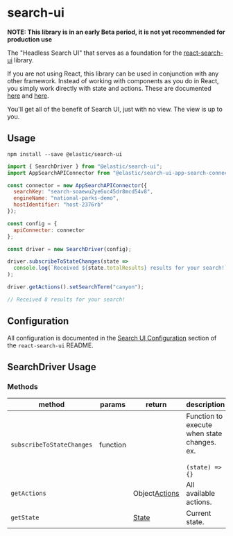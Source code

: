 # search-ui

**NOTE: This library is in an early Beta period, it is not yet recommended for production use**

The "Headless Search UI" that serves as a foundation for the [react-search-ui](../react-search-ui/README.md) library.

If you are not using React, this library can be used in conjunction with
any other framework. Instead of working with components as you do in React, you simply work directly with state and actions. These are documented [here](../react-search-ui/README.md#state) and [here](../react-search-ui/README.md#actions).

You'll get all of the benefit of Search UI, just with no view. The view is up to you.

## Usage

```shell
npm install --save @elastic/search-ui
```

```js
import { SearchDriver } from "@elastic/search-ui";
import AppSearchAPIConnector from "@elastic/search-ui-app-search-connector";

const connector = new AppSearchAPIConnector({
  searchKey: "search-soaewu2ye6uc45dr8mcd54v8",
  engineName: "national-parks-demo",
  hostIdentifier: "host-2376rb"
});

const config = {
  apiConnector: connector
};

const driver = new SearchDriver(config);

driver.subscribeToStateChanges(state =>
  console.log(`Received ${state.totalResults} results for your search!`)
);

driver.getActions().setSearchTerm("canyon");

// Received 8 results for your search!
```

## Configuration

All configuration is documented in the [Search UI Configuration](../react-search-ui/README.md#config) section
of the `react-search-ui` README.

## SearchDriver Usage

### Methods

| method                    | params   | return                                                | description                                                          |
| ------------------------- | -------- | ----------------------------------------------------- | -------------------------------------------------------------------- |
| `subscribeToStateChanges` | function |                                                       | Function to execute when state changes. ex.<br/><br/>`(state) => {}` |
| `getActions`              |          | Object[Actions](../react-search-ui/README.md#actions) | All available actions.                                               |
| `getState`                |          | [State](../react-search-ui/README.md#state)           | Current state.                                                       |
